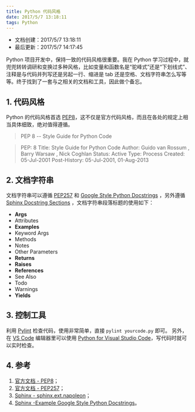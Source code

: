```yaml
---
title: Python 代码风格
date: 2017/5/7 13:18:11
tags: Python
---
```


- 文档创建：2017/5/7 13:18:11
- 最后更新：2017/5/7 14:17:45

Python 项目开发中，保持一致的代码风格很重要。我在 Python 学习过程中，就兜兜转转调研和变换过多种风格，比如变量和函数名是“驼峰式”还是“下划线式”、注释是与代码并列写还是另起一行、缩进是 tab 还是空格、文档字符串怎么写等等。终于找到了一套与之相关的文档和工具，因此做个备忘。

<!-- more -->

## 1. 代码风格 ##

Python 的代码风格首选 [PEP8](https://www.python.org/dev/peps/pep-0008/)，这不仅是官方代码风格，而且在各处的规定上相当具体细致，绝对值得遵循。

> PEP 8 -- Style Guide for Python Code

> PEP:	8
> Title:	Style Guide for Python Code
> Author:	Guido van Rossum <guido at python.org>, Barry Warsaw <barry at python.org>, Nick Coghlan <ncoghlan at gmail.com>
> Status:	Active
> Type:	Process
> Created:	05-Jul-2001
> Post-History:	05-Jul-2001, 01-Aug-2013

## 2. 文档字符串 ##

文档字符串可以遵循 [PEP257](https://www.python.org/dev/peps/pep-0257/) 和 [Google Style Python Docstrings](http://www.sphinx-doc.org/en/stable/ext/example_google.html#example-google) ，另外遵循 [Sphinx Docstring Sections](http://www.sphinx-doc.org/en/stable/ext/napoleon.html#docstring-sections) ，文档字符串段落标题的使用如下：

- **Args**
- Attributes
- **Examples**
- Keyword Args
- Methods
- Notes
- Other Parameters
- **Returns**
- **Raises**
- **References**
- See Also
- Todo
- Warnings
- **Yields**

## 3. 控制工具 ##

利用 [Pylint](https://pylint.org/) 检查代码，使用非常简单，直接 `pylint yourcode.py` 即可。
另外，在 [VS Code](https://code.visualstudio.com/) 编辑器里可以使用 [Python for Visual Studio Code](http://donjayamanne.github.io/pythonVSCode/)，写代码时就可以实时检查。

## 4. 参考 ##

1. [官方文档 - PEP8](https://www.python.org/dev/peps/pep-0008/)；
2. [官方文档 - PEP257](https://www.python.org/dev/peps/pep-0257/)；
3. [Sphinx - sphinx.ext.napoleon](http://www.sphinx-doc.org/en/stable/ext/napoleon.html)；
4. [Sphinx -Example Google Style Python Docstrings](http://www.sphinx-doc.org/en/stable/ext/example_google.html#example-google)。
